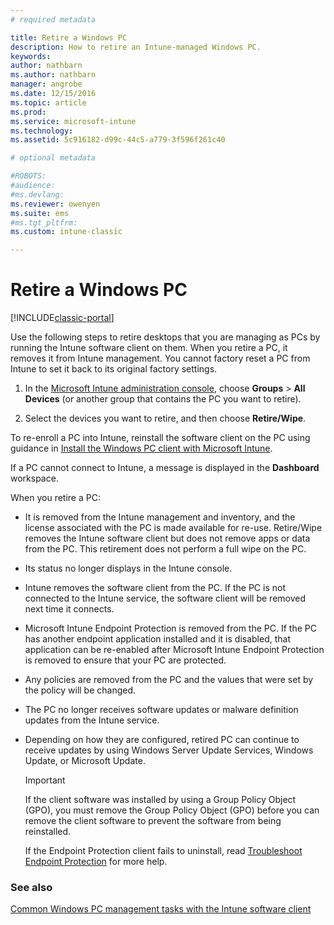 ```yaml
---
# required metadata

title: Retire a Windows PC 
description: How to retire an Intune-managed Windows PC.
keywords:
author: nathbarn
ms.author: nathbarn
manager: angrobe
ms.date: 12/15/2016
ms.topic: article
ms.prod:
ms.service: microsoft-intune
ms.technology:
ms.assetid: 5c916182-d99c-44c5-a779-3f596f261c40

# optional metadata

#ROBOTS:
#audience:
#ms.devlang:
ms.reviewer: owenyen
ms.suite: ems
#ms.tgt_pltfrm:
ms.custom: intune-classic

---
```


# Retire a Windows PC

[!INCLUDE[classic-portal](../includes/classic-portal.md)]

Use the following steps to retire desktops that you are managing as PCs by running the Intune software client on them. When you retire a PC, it removes it from Intune management. You cannot factory reset a PC from Intune to set it back to its original factory settings.

1.  In the [Microsoft Intune administration console](https://manage.microsoft.com/), choose **Groups** &gt; **All Devices** (or another group that contains the PC you want to retire).

2.  Select the devices you want to retire, and then choose **Retire/Wipe**.

To re-enroll a PC into Intune, reinstall the software client on the PC using guidance in [Install the Windows PC client with Microsoft Intune](install-the-windows-pc-client-with-microsoft-intune.md).

If a PC cannot connect to Intune, a message is displayed in the **Dashboard** workspace.

When you retire a PC:

-   It is removed from the Intune management and inventory, and the license associated with the PC is made available for re-use. Retire/Wipe removes the Intune software client but does not remove apps or data from the PC. This retirement does not perform a full wipe on the PC.

-   Its status no longer displays in the Intune console.

-   Intune removes the software client from the PC. If the PC is not connected to the Intune service, the software client will be removed next time it connects.

-   Microsoft Intune Endpoint Protection is removed from the PC. If the PC has another endpoint application installed and it is disabled, that application can be re-enabled after Microsoft Intune Endpoint Protection is removed to ensure that your PC are protected.

-   Any policies are removed from the PC and the values that were set by the policy will be changed.

-   The PC no longer receives software updates or malware definition updates from the Intune service.

-   Depending on how they are configured, retired PC can continue to receive updates by using Windows Server Update Services, Windows Update, or Microsoft Update.

    > [!IMPORTANT]
    > If the client software was installed by using a Group Policy Object (GPO), you must remove the Group Policy Object (GPO) before you can remove the client software to prevent the software from being reinstalled.

    If the Endpoint Protection client fails to uninstall, read [Troubleshoot Endpoint Protection](/intune-classic/troubleshoot/troubleshoot-endpoint-protection-in-microsoft-intune) for more help.

### See also

[Common Windows PC management tasks with the Intune software client](common-windows-pc-management-tasks-with-the-microsoft-intune-computer-client.md)